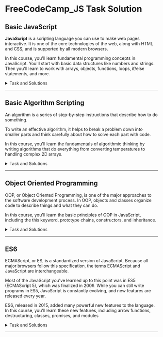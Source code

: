 # FreeCodeCamp_JS Task Solution

## Basic JavaScript

**JavaScript** is a scripting language you can use to make web pages interactive. It is one of the core technologies of the web, along with HTML and CSS, and is supported by all modern browsers.

In this course, you'll learn fundamental programming concepts in JavaScript. You'll start with basic data structures like numbers and strings. Then you'll learn to work with arrays, objects, functions, loops, if/else statements, and more.

<details>
<summary>Task and Solutions</summary>

<br>:white_check_mark: Comment Your JavaScript Code  
<br>:white_check_mark: Declare JavaScript Variables 
<br>:white_check_mark: Storing Values with the Assignment Operator 
<br>:white_check_mark: Assigning the Value of One Variable to Another 
<br>:white_check_mark: Initializing Variables with the Assignment Operator 
<br>:white_check_mark: Understanding Uninitialized Variables 
<br>:white_check_mark: Understanding Case Sensitivity in Variables 
<br>:white_check_mark: Add Two Numbers with JavaScript   
<br>:white_check_mark:Subtract One Number from Another with JavaScript 
<br>:white_check_mark: Multiply Two Numbers with JavaScript   
<br>:white_check_mark:Divide One Number by Another with JavaScript 
<br>:white_check_mark: Increment a Number with JavaScript 
<br>:white_check_mark: Decrement a Number with JavaScript   
<br>:white_check_mark:Create Decimal Numbers with JavaScript 
<br>:white_check_mark: Divide One Decimal by Another with JavaScript 
<br>:white_check_mark: Finding a Remainder in JavaScript   
<br>:white_check_mark: Compound Assignment With Augmented Subtraction 
<br>:white_check_mark: Compound Assignment With Augmented Addition 
<br>:white_check_mark: Compound Assignment With Augmented Multiplication 
<br>:white_check_mark: Compound Assignment With Augmented Division 
<br>:white_check_mark: Declare String Variables
<br>:white_check_mark: Escaping Literal Quotes in Strings
<br>:white_check_mark: Quoting Strings with Single Quotes
<br>:white_check_mark: Escape Sequences in Strings
<br>:white_check_mark: Concatenating Strings with Plus Operator
<br>:white_check_mark: Concatenating Strings with the Plus Equals Operator
<br>:white_check_mark: Constructing Strings with Variables
<br>:white_check_mark: Appending Variables to Strings
<br>:white_check_mark: Find the Length of a String
<br>:white_check_mark: Use Bracket Notation to Find the First Character in a String
<br>:white_check_mark: Understand String Immutability
<br>:white_check_mark: Use Bracket Notation to Find the Nth Character in a String
<br>:white_check_mark: Use Bracket Notation to Find the Last Character in a String
<br>:white_check_mark: Use Bracket Notation to Find the Nth-to-Last Character in a String
<br>:white_check_mark: Word Blanks  
<br>:white_check_mark: Store Multiple Values in one Variable using JavaScript Arrays
<br>:white_check_mark: Nest one Array within Another Array
<br>:white_check_mark: Access Array Data with Indexes
<br>:white_check_mark: Modify Array Data With Indexes
<br>:white_check_mark: Access Multi-Dimensional Arrays With Indexes
<br>:white_check_mark: Manipulate Arrays With push()
<br>:white_check_mark: Manipulate Arrays With pop()
<br>:white_check_mark: Manipulate Arrays With shift()
<br>:white_check_mark: Manipulate Arrays With unshift()
<br>:white_check_mark: Shopping List
<br>:white_check_mark: Write Reusable JavaScript with Functions
<br>:white_check_mark: Passing Values to Functions with Arguments
<br>:white_check_mark: Global Scope and Functions
<br>:white_check_mark: Local Scope and Functions
<br>:white_check_mark: Global vs. Local Scope in Functions
<br>:white_check_mark: Return a Value from a Function with Return
<br>:white_check_mark: Understanding Undefined Value returned from a Function
<br>:white_check_mark: Assignment with a Returned Value
<br>:white_check_mark: Stand in Line
<br>:white_check_mark: Understanding Boolean Values
<br>:white_check_mark: Use Conditional Logic with If Statements
<br>:white_check_mark: Comparison with the Equality Operator
<br>:white_check_mark: Comparison with the Strict Equality Operator
<br>:white_check_mark: Practice comparing different values
<br>:white_check_mark: Comparison with the Inequality Operator
<br>:white_check_mark: Comparison with the Strict Inequality Operator
<br>:white_check_mark: Comparison with the Greater Than Operator
<br>:white_check_mark: Comparison with the Greater Than Or Equal To Operator
<br>:white_check_mark: Comparison with the Less Than Operator
<br>:white_check_mark: Comparison with the Less Than Or Equal To Operator
<br>:white_check_mark: Comparisons with the Logical And Operator
<br>:white_check_mark: Comparisons with the Logical Or Operator
<br>:white_check_mark: Introducing Else Statements
<br>:white_check_mark: Introducing Else If Statements
<br>:white_check_mark: Logical Order in If Else Statements
<br>:white_check_mark: Chaining If Else Statements
<br>:white_check_mark: Golf Code
<br>:white_check_mark: Selecting from Many Options with Switch Statements
<br>:white_check_mark: Adding a Default Option in Switch Statements
<br>:white_check_mark: Multiple Identical Options in Switch Statements
<br>:white_check_mark: Replacing If Else Chains with Switch
<br>:white_check_mark: Returning Boolean Values from Functions
<br>:white_check_mark: Return Early Pattern for Functions
<br>:white_check_mark: Counting Cards
<br>:white_check_mark: Build JavaScript Objects
<br>:white_check_mark: Accessing Object Properties with Dot Notation
<br>:white_check_mark: Accessing Object Properties with Bracket Notation
<br>:white_check_mark: Accessing Object Properties with Variables
<br>:white_check_mark: Updating Object Properties
<br>:white_check_mark: Add New Properties to a JavaScript Object
<br>:white_check_mark: Delete Properties from a JavaScript Object
<br>:white_check_mark: Using Objects for Lookups
<br>:white_check_mark: Testing Objects for Properties
<br>:white_check_mark: Manipulating Complex Objects
<br>:white_check_mark: Nested Objects
<br>:white_check_mark: Accessing Nested Arrays
<br>:white_check_mark: Record Collection
<br>:white_check_mark: Iterate with JavaScript While Loops
<br>:white_check_mark: Iterate with JavaScript For Loops
<br>:white_check_mark: Iterate Odd Numbers With a For Loop
<br>:white_check_mark: Count Backwards With a For Loop
<br>:white_check_mark: Iterate Through an Array with a For Loop
<br>:white_check_mark: Nesting For Loops
<br>:white_check_mark: Iterate with JavaScript Do...While Loops
<br>:white_check_mark: Replace Loops using Recursion
<br>:white_check_mark: Profile Lookup
<br>:white_check_mark: Generate Random Fractions with JavaScript
<br>:white_check_mark: Generate Random Whole Numbers with JavaScript
<br>:white_check_mark: Generate Random Whole Numbers within a Range
<br>:white_check_mark: Use the parseInt Function
<br>:white_check_mark: Use the parseInt Function with a Radix
<br>:white_check_mark: Use the Conditional (Ternary) Operator
<br>:white_check_mark: Use Multiple Conditional (Ternary) Operators
<br>:white_check_mark: Use Recursion to Create a Countdown
<br>:white_check_mark: Use Recursion to Create a Range of Numbers
</details>

______

## Basic Algorithm Scripting

An algorithm is a series of step-by-step instructions that describe how to do something.

To write an effective algorithm, it helps to break a problem down into smaller parts and think carefully about how to solve each part with code.

In this course, you'll learn the fundamentals of algorithmic thinking by writing algorithms that do everything from converting temperatures to handling complex 2D arrays.

<details>
<summary>Task and Solutions</summary>

<br>:white_check_mark: Convert Celsius to Fahrenheit
<br>:white_check_mark: Reverse a String
<br>:white_check_mark: Factorialize a Number
<br>Find the Longest Word in a String
<br>Return Largest Numbers in Arrays
<br>Confirm the Ending
<br>Repeat a String Repeat a String
<br>Truncate a String
<br>Finders Keepers
<br>Boo who
<br>Title Case a Sentence
<br>Slice and Splice
<br>Falsy Bouncer
<br>Where do I Belong
<br>Mutations
<br>Chunky Monkey

</details>

______

## Object Oriented Programming

OOP, or Object Oriented Programming, is one of the major approaches to the software development process. In OOP, objects and classes organize code to describe things and what they can do.

In this course, you'll learn the basic principles of OOP in JavaScript, including the this keyword, prototype chains, constructors, and inheritance.

<details>
<summary>Task and Solutions</summary>

<br>:white_check_mark: Create a Basic JavaScript Object
<br>:white_check_mark: Use Dot Notation to Access the Properties of an Object
<br>:white_check_mark: Create a Method on an Object
<br>:white_check_mark: Make Code More Reusable with the this Keyword
<br>:white_check_mark: Define a Constructor Function
<br>:white_check_mark: Use a Constructor to Create Objects
<br>:white_check_mark: Extend Constructors to Receive Arguments
<br>:white_check_mark: Verify an Object's Constructor with instanceof
<br>:white_check_mark: Understand Own Properties
<br>:white_check_mark: Use Prototype Properties to Reduce Duplicate Code
<br>:white_check_mark: Iterate Over All Properties
<br>:white_check_mark: Understand the Constructor Property
<br>:white_check_mark: Change the Prototype to a New Object
<br>:white_check_mark: Remember to Set the Constructor Property when Changing the Prototype
<br>:white_check_mark: Understand Where an Object’s Prototype Comes From
<br>:white_check_mark: Understand the Prototype Chain
<br>:white_check_mark: Use Inheritance So You Don't Repeat Yourself
<br>:white_check_mark: Inherit Behaviors from a Supertype
<br>:white_check_mark: Set the Child's Prototype to an Instance of the Parent
<br>:white_check_mark: Reset an Inherited Constructor Property
<br>:white_check_mark: Add Methods After Inheritance
<br>:white_check_mark: Override Inherited Methods
<br>:white_check_mark: Use a Mixin to Add Common Behavior Between Unrelated Objects
<br>:white_check_mark: Use Closure to Protect Properties Within an Object from Being Modified Externally
<br>:white_check_mark: Understand the Immediately Invoked Function Expression (IIFE)
<br>:white_check_mark: Use an IIFE to Create a Module

</details>

______

## ES6
ECMAScript, or ES, is a standardized version of JavaScript. Because all major browsers follow this specification, the terms ECMAScript and JavaScript are interchangeable.

Most of the JavaScript you've learned up to this point was in ES5 (ECMAScript 5), which was finalized in 2009. While you can still write programs in ES5, JavaScript is constantly evolving, and new features are released every year.

ES6, released in 2015, added many powerful new features to the language. In this course, you'll learn these new features, including arrow functions, destructuring, classes, promises, and modules


<details>
<summary>Task and Solutions</summary>
<br>:white_check_mark: Compare Scopes of the var and let Keywords
<br>:white_check_mark: Mutate an Array Declared with const
<br>:white_check_mark: Prevent Object Mutation
<br>:white_check_mark: Use Arrow Functions to Write Concise Anonymous Functions
<br>:white_check_mark: Write Arrow Functions with Parameters
<br>:white_check_mark: Set Default Parameters for Your Functions
<br>:white_check_mark: Use the Rest Parameter with Function Parameters
<br>Use the Spread Operator to Evaluate Arrays In-Place
<br>Use Destructuring Assignment to Extract Values from Objects
<br>Use Destructuring Assignment to Assign Variables from Objects
<br>Use Destructuring Assignment to Assign Variables from Nested Objects
<br>Use Destructuring Assignment to Assign Variables from Arrays
<br>Use Destructuring Assignment with the Rest Parameter to Reassign Array Elements
<br>Use Destructuring Assignment to Pass an Object as a Function's Parameters
<br>Create Strings using Template Literals
<br>Write Concise Object Literal Declarations Using Object Property Shorthand
<br>Write Concise Declarative Functions with ES6
<br>Use class Syntax to Define a Constructor Function
<br>Use getters and setters to Control Access to an Object
<br>Create a Module Script
<br>Use export to Share a Code Block
<br>Reuse JavaScript Code Using import
<br>Use * to Import Everything from a File
<br>Create an Export Fallback with export default
<br>Import a Default Export
<br>Create a JavaScript Promise
<br>Complete a Promise with resolve and reject
<br>Handle a Fulfilled Promise with then
<br>Handle a Rejected Promise with catch
</details>

______
